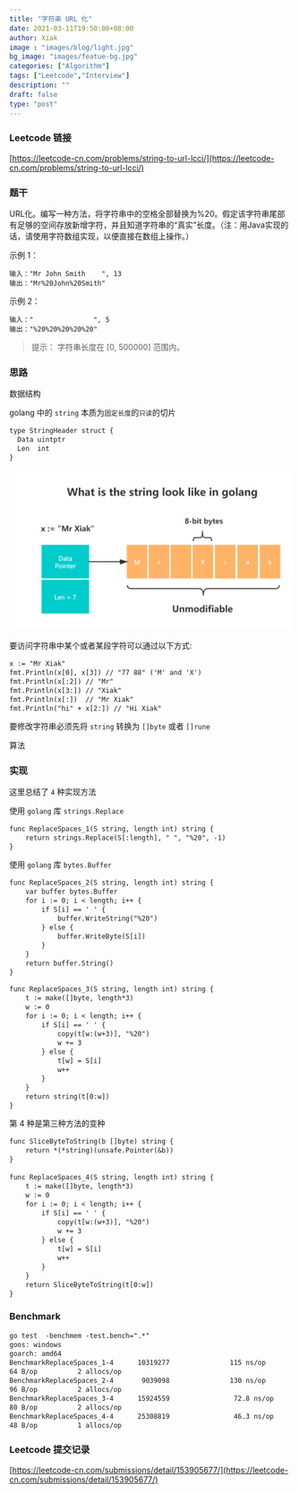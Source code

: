 ```yaml
---
title: "字符串 URL 化"
date: 2021-03-11T19:50:00+08:00
author: Xiak
image : "images/blog/light.jpg"
bg_image: "images/featue-bg.jpg"
categories: ["Algorithm"]
tags: ["Leetcode","Interview"]
description: ""
draft: false
type: "post"
---
```


### Leetcode 链接

[https://leetcode-cn.com/problems/string-to-url-lcci/](https://leetcode-cn.com/problems/string-to-url-lcci/)

### 题干
URL化。编写一种方法，将字符串中的空格全部替换为%20。假定该字符串尾部有足够的空间存放新增字符，并且知道字符串的“真实”长度。（注：用Java实现的话，请使用字符数组实现，以便直接在数组上操作。）

示例 1：
```
输入："Mr John Smith    ", 13
输出："Mr%20John%20Smith"
```

示例 2：
```
输入："               ", 5
输出："%20%20%20%20%20"
```

> 提示：
  字符串长度在 [0, 500000] 范围内。

### 思路

数据结构

golang 中的 `string` 本质为`固定长度`的`只读`的切片

```golang
type StringHeader struct {
  Data uintptr
  Len  int
}
```

![golang-string](../../../static/images/algorithm/golang-string.png)

要访问字符串中某个或者某段字符可以通过以下方式:
```golang
x := "Mr Xiak"
fmt.Println(x[0], x[3]) // "77 88" ('M' and 'X')
fmt.Println(x[:2]) // "Mr"
fmt.Println(x[3:]) // "Xiak"
fmt.Println(x[:])  // "Mr Xiak"
fmt.Println("hi" + x[2:]) // "Hi Xiak"
```
要修改字符串必须先将 `string` 转换为 `[]byte` 或者 `[]rune`

算法



### 实现

这里总结了 `4` 种实现方法

使用 `golang` 库 `strings.Replace`
```
func ReplaceSpaces_1(S string, length int) string {
	return strings.Replace(S[:length], " ", "%20", -1)
}
```

使用 `golang` 库 `bytes.Buffer`
```
func ReplaceSpaces_2(S string, length int) string {
	var buffer bytes.Buffer
	for i := 0; i < length; i++ {
		if S[i] == ' ' {
			buffer.WriteString("%20")
		} else {
			buffer.WriteByte(S[i])
		}
	}
	return buffer.String()
}
```

```golang
func ReplaceSpaces_3(S string, length int) string {
	t := make([]byte, length*3)
	w := 0
	for i := 0; i < length; i++ {
		if S[i] == ' ' {
			copy(t[w:(w+3)], "%20")
			w += 3
		} else {
			t[w] = S[i]
			w++
		}
	}
	return string(t[0:w])
}
```

第 4 种是第三种方法的变种
```golang
func SliceByteToString(b []byte) string {
	return *(*string)(unsafe.Pointer(&b))
}

func ReplaceSpaces_4(S string, length int) string {
	t := make([]byte, length*3)
	w := 0
	for i := 0; i < length; i++ {
		if S[i] == ' ' {
			copy(t[w:(w+3)], "%20")
			w += 3
		} else {
			t[w] = S[i]
			w++
		}
	}
	return SliceByteToString(t[0:w])
}
```

### Benchmark 
```
go test  -benchmem -test.bench=".*"
goos: windows
goarch: amd64
BenchmarkReplaceSpaces_1-4      10319277               115 ns/op              64 B/op          2 allocs/op
BenchmarkReplaceSpaces_2-4       9039098               130 ns/op              96 B/op          2 allocs/op
BenchmarkReplaceSpaces_3-4      15924559                72.8 ns/op            80 B/op          2 allocs/op
BenchmarkReplaceSpaces_4-4      25308819                46.3 ns/op            48 B/op          1 allocs/op
```

### Leetcode 提交记录

[https://leetcode-cn.com/submissions/detail/153905677/](https://leetcode-cn.com/submissions/detail/153905677/)

